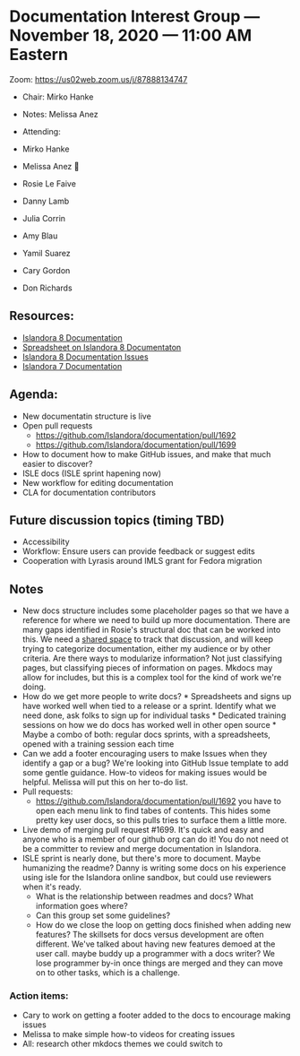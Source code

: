 # Documentation Interest Group — November 18, 2020 — 11:00 AM Eastern

Zoom:  https://us02web.zoom.us/j/87888134747

* Chair: Mirko Hanke
* Notes: Melissa Anez
* Attending: 

* Mirko Hanke
* Melissa Anez :stars:
* Rosie Le Faive
* Danny Lamb
* Julia Corrin
* Amy Blau
* Yamil Suarez
* Cary Gordon
* Don Richards
  

## Resources:
* [Islandora 8 Documentation](https://islandora.github.io/documentation/)
* [Spreadsheet on Islandora 8 Documentaton](https://docs.google.com/spreadsheets/d/1E-kRw9xE60CKK0qL1-phzeVKjEZu3qBKZ9d3LH1hDEE/edit?usp=sharing)
* [Islandora 8 Documentation Issues](https://github.com/Islandora/documentation/labels/documentation)
* [Islandora 7 Documentation](https://wiki.lyrasis.org/display/ISLANDORA/Start)


## Agenda:
* New documentatin structure is live
* Open pull requests
   * https://github.com/Islandora/documentation/pull/1692
   * https://github.com/Islandora/documentation/pull/1699
* How to document how to make GitHub issues, and make that much easier to discover?
* ISLE docs (ISLE sprint hapening now)
* New workflow for editing documentation
* CLA for documentation contributors


## Future discussion topics (timing TBD)
* Accessibility
* Workflow: Ensure users can provide feedback or suggest edits
* Cooperation with Lyrasis around IMLS grant for Fedora migration


## Notes

* New docs structure includes some placeholder pages so that we have a reference for where we need to build up more documentation. There are many gaps identified in Rosie's structural doc that can be worked into this. We need a [shared space](https://docs.google.com/spreadsheets/d/1E-kRw9xE60CKK0qL1-phzeVKjEZu3qBKZ9d3LH1hDEE/) to track that discussion, and will keep trying to categorize documentation, either my audience or by other criteria. Are there ways to modularize information? Not just classifying pages, but classifying pieces of information on pages. Mkdocs may allow for includes, but this is a complex tool for the kind of work we're doing.
* How do we get more people to write docs? 
      * Spreadsheets and signs up have worked well when tied to a release or a sprint. Identify what we need done, ask folks to sign up for individual tasks
      * Dedicated training sessions on how we do docs has worked well in other open source
      * Maybe a combo of both: regular docs sprints, with a spreadsheets, opened with a training session each time
* Can we add a footer encouraging users to make Issues when they identify a gap or a bug? We're looking into GitHub Issue template to add some gentle guidance. How-to videos for making issues would be helpful. Melissa will put this on her to-do list.
* Pull requests: 
    * https://github.com/Islandora/documentation/pull/1692 you have to open each menu link to find tabes of contents. This hides some pretty key user docs, so this pulls tries to surface them a little more. 
* Live demo of merging pull request #1699. It's quick and easy and anyone who is a member of our github org can do it! You do not need ot be a committer to review and merge documentation in Islandora.
* ISLE sprint is nearly done, but there's more to document. Maybe humanizing the readme? Danny is writing some docs on his experience using isle for the Islandora online sandbox, but could use reviewers when it's ready.
    * What is the relationship between readmes and docs? What information goes where?
    * Can this group set some guidelines?
    * How do we close the loop on getting docs finished when adding new features? The skillsets for docs versus development are often different. We've talked about having new features demoed at the user call. maybe buddy up a programmer with a docs writer? We lose programmer by-in once things are merged and they can move on to other tasks, which is a challenge.


### Action items:
* Cary to work on getting a footer added to the docs to encourage making issues
* Melissa to make simple how-to videos for creating issues
* All: research other mkdocs themes we could switch to 
